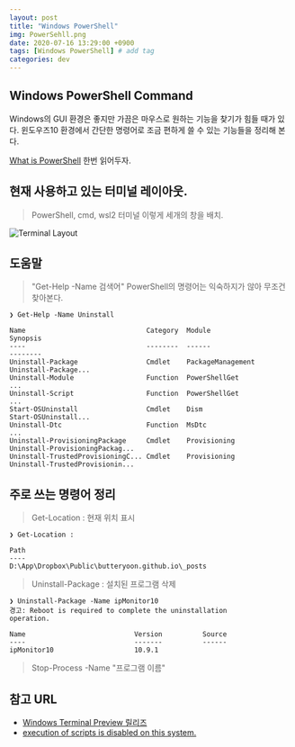 ```yaml
---
layout: post
title: "Windows PowerShell"
img: PowerSehll.png
date: 2020-07-16 13:29:00 +0900
tags: [Windows PowerShell] # add tag
categories: dev
---
```


## Windows PowerShell Command

Windows의 GUI 환경은 좋지만 가끔은 마우스로 원하는 기능을 찾기가 힘들 때가 있다. 
윈도우즈10 환경에서 간단한 명령어로 조금 편하게 쓸 수 있는 기능들을 정리해 본다. 

[What is PowerShell](https://docs.microsoft.com/ko-kr/powershell/scripting/overview?view=powershell-7) 한번 읽어두자. 

## 현재 사용하고 있는 터미널 레이아웃.  

> PowerShell, cmd, wsl2 터미널 이렇게 세개의 창을 배치. 

![Terminal Layout]({{site.bashurl}}/assets/img/Terminal_Layout.png)
 
## 도움말 

> "Get-Help -Name 검색어" 
> PowerShell의 명령어는 익숙하지가 않아 무조건 찾아본다. 

``` 
❯ Get-Help -Name Uninstall

Name                              Category  Module                    Synopsis
----                              --------  ------                    --------
Uninstall-Package                 Cmdlet    PackageManagement         Uninstall-Package...
Uninstall-Module                  Function  PowerShellGet             ...
Uninstall-Script                  Function  PowerShellGet             ...
Start-OSUninstall                 Cmdlet    Dism                      Start-OSUninstall...
Uninstall-Dtc                     Function  MsDtc                     ...
Uninstall-ProvisioningPackage     Cmdlet    Provisioning              Uninstall-ProvisioningPackag...
Uninstall-TrustedProvisioningC... Cmdlet    Provisioning              Uninstall-TrustedProvisionin...
```

## 주로 쓰는 명령어 정리 

> Get-Location : 현재 위치 표시

```
❯ Get-Location :

Path
----
D:\App\Dropbox\Public\butteryoon.github.io\_posts
```

> Uninstall-Package : 설치된 프로그램 삭제 

```
❯ Uninstall-Package -Name ipMonitor10
경고: Reboot is required to complete the uninstallation
operation.

Name                           Version          Source
----                           -------          ------
ipMonitor10                    10.9.1
```

> Stop-Process -Name "프로그램 이름"
> 

## 참고 URL
-  [Windows Terminal Preview 릴리즈](https://www.lesstif.com/pages/viewpage.action?pageId=71401723)
-  [execution of scripts is disabled on this system.](https://www.hahwul.com/2017/08/powershell-execution-of-scripts-is.html)